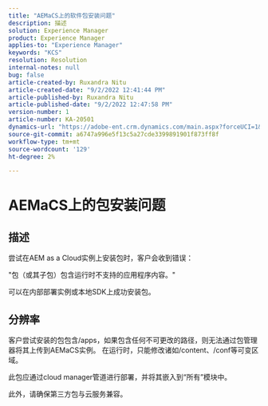 ```yaml
---
title: "AEMaCS上的软件包安装问题"
description: 描述
solution: Experience Manager
product: Experience Manager
applies-to: "Experience Manager"
keywords: "KCS"
resolution: Resolution
internal-notes: null
bug: false
article-created-by: Ruxandra Nitu
article-created-date: "9/2/2022 12:41:44 PM"
article-published-by: Ruxandra Nitu
article-published-date: "9/2/2022 12:47:58 PM"
version-number: 1
article-number: KA-20501
dynamics-url: "https://adobe-ent.crm.dynamics.com/main.aspx?forceUCI=1&pagetype=entityrecord&etn=knowledgearticle&id=f194cd96-bc2a-ed11-9db1-0022480861dd"
source-git-commit: a6747a996e5f13c5a27cde3399891901f873ff8f
workflow-type: tm+mt
source-wordcount: '129'
ht-degree: 2%

---
```


# AEMaCS上的包安装问题

## 描述


尝试在AEM as a Cloud实例上安装包时，客户会收到错误：

&quot;包（或其子包）包含运行时不支持的应用程序内容。&quot;



可以在内部部署实例或本地SDK上成功安装包。




## 分辨率


客户尝试安装的包包含/apps，如果包含任何不可更改的路径，则无法通过包管理器将其上传到AEMaCS实例。
在运行时，只能修改诸如/content、/conf等可变区域。

此包应通过cloud manager管道进行部署，并将其嵌入到“所有”模块中。

此外，请确保第三方包与云服务兼容。
